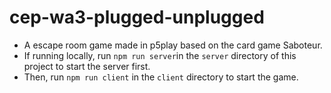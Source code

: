 # cep-wa3-plugged-unplugged
* A escape room game made in p5play based on the card game Saboteur.
* If running locally, run `npm run server`in the `server` directory of this project to start the server first.
* Then, run `npm run client` in the `client` directory to start the game.